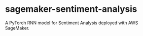 # sagemaker-sentiment-analysis
A PyTorch RNN model for Sentiment Analysis deployed with AWS SageMaker.
